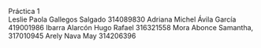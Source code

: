 Práctica 1  
Leslie Paola Gallegos Salgado 314089830
Adriana Michel Ávila García 419001986
Ibarra Alarcón Hugo Rafael 316321558
Mora Abonce Samantha, 317010945
Arely Nava May 314206396


